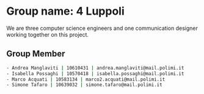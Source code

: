 # Group name: 4 Luppoli

We are three computer science engineers and one communication designer working together on this project. 

## Group Member


```bash
- Andrea Manglaviti | 10610431 | andrea.manglaviti@mail.polimi.it
- Isabella Possaghi | 10570418 | isabella.possaghi@mail.polimi.it
- Marco Acquati | 10583134 | marco2.acquati@mail.polimi.it
- Simone Tafaro | 10639032 | simone.tafaro@mail.polimi.it
```